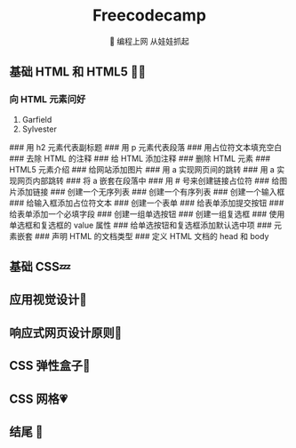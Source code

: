 
<div align="center">
    <h1> Freecodecamp</h1>
    <p>🚀 编程上网 从娃娃抓起</p>
    </div>



## 基础 HTML 和 HTML5 🧙‍♂️
### 向 HTML 元素问好	
<ol>
  <li>Garfield</li>
  <li>Sylvester</li>
</ol>
### 用 h2 元素代表副标题	
### 用 p 元素代表段落	
### 用占位符文本填充空白	
### 去除 HTML 的注释	
### 给 HTML 添加注释	
### 删除 HTML 元素	
### HTML5 元素介绍	
### 给网站添加图片	
### 用 a 实现网页间的跳转	
### 用 a 实现网页内部跳转	
### 将 a 嵌套在段落中	
### 用 # 号来创建链接占位符	
### 给图片添加链接	
### 创建一个无序列表	
### 创建一个有序列表	
### 创建一个输入框	
### 给输入框添加占位符文本	
### 创建一个表单	
### 给表单添加提交按钮	
### 给表单添加一个必填字段	
### 创建一组单选按钮	
### 创建一组复选框	
### 使用单选框和复选框的 value 属性	
### 给单选按钮和复选框添加默认选中项	
### 元素嵌套	
### 声明 HTML 的文档类型	
### 定义 HTML 文档的 head 和 body	




## 基础 CSS💤
## 应用视觉设计🛴
## 响应式网页设计原则🌊
## CSS 弹性盒子💫
## CSS 网格💗



## 结尾 👋
